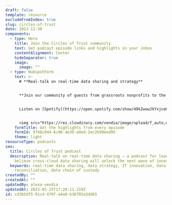 ```yaml
---
draft: false
template: resource
excludeFromIndex: true
slug: circles-of-trust
date: 2022-11-30
components:
  - type: Hero
    title: Join the Circles of Trust community
    text: Get podcast episode links and highlights in your inbox
    contentAlignment: Center
    hideSeparator: true
    image:
      image: ""
  - type: HubspotForm
    text: >-
      # **Real-talk on real-time data sharing and strategy**


      **Join our community of guests from grassroots nonprofits to the Global 2000** as they talk with host Tim Zonca about IT innovation, real-time data sharing, and data strategy challenges and solutions in the Web3 world and beyond.


      Listen on [Spotify](https://open.spotify.com/show/49kZwowJkYxjceHIax2zxK) and [Apple Podcasts](https://podcasts.apple.com/us/podcast/circles-of-trust/id1645908970).[](https://open.spotify.com/show/49kZwowJkYxjceHIax2zxK)


      <img src="https://res.cloudinary.com/vendia/image/upload/f_auto,q_90/v1670278509/COT_d1fwyl.webp" alt="""" class="image-float-left" width="348" />
    formTitle: Get the highlights from every episode
    formId: 9748c844-6c96-4e39-a9ed-2ec2b99eed95
    theme: light
resourceType: podcasts
seo:
  title: Circles of Trust podcast
  description: Real-talk on real-time data sharing — a podcast for leaders who
    believe cross-cloud data sharing will unlock the next wave of innovation
  keywords: real-time data sharing, data strategy, IT innovation, data
    reconciliation, data chain of custody
createdBy: ""
createdAt: ""
updatedBy: alexa-vendia
updatedAt: 2023-01-25T17:20:11.219Z
id: cd3b5df5-91cd-470f-a4a8-b36f05a3dd65
---
```

